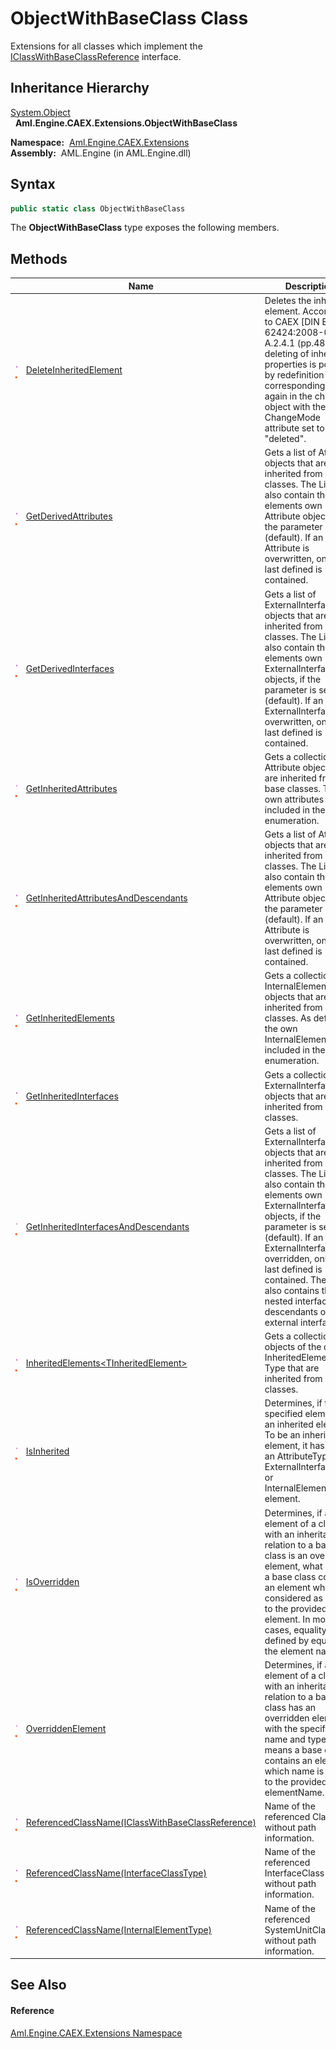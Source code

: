 ObjectWithBaseClass Class
=========================
Extensions for all classes which implement the [IClassWithBaseClassReference][1] interface.


Inheritance Hierarchy
---------------------
[System.Object][2]  
  **Aml.Engine.CAEX.Extensions.ObjectWithBaseClass**  

  **Namespace:**  [Aml.Engine.CAEX.Extensions][3]  
  **Assembly:**  AML.Engine (in AML.Engine.dll)

Syntax
------

```csharp
public static class ObjectWithBaseClass
```

The **ObjectWithBaseClass** type exposes the following members.


Methods
-------

                                 | Name                                                    | Description                                                                                                                                                                                                                                                                                                                                             
-------------------------------- | ------------------------------------------------------- | ------------------------------------------------------------------------------------------------------------------------------------------------------------------------------------------------------------------------------------------------------------------------------------------------------------------------------------------------------- 
![Public method]![Static member] | [DeleteInheritedElement][4]                             | Deletes the inherited element. According to CAEX [DIN EN 62424:2008-08 A.2.4.1 (pp.48-49)], deleting of inherited properties is possible by redefinition of the corresponding data again in the child object with the ChangeMode attribute set to "deleted".                                                                                            
![Public method]![Static member] | [GetDerivedAttributes][5]                               | Gets a list of Attribute objects that are inherited from base classes. The List will also contain the elements own Attribute objects, if the parameter is set (default). If an Attribute is overwritten, only the last defined is contained.                                                                                                            
![Public method]![Static member] | [GetDerivedInterfaces][6]                               | Gets a list of ExternalInterface objects that are inherited from base classes. The List will also contain the elements own ExternalInterface objects, if the parameter is set (default). If an ExternalInterface is overwritten, only the last defined is contained.                                                                                    
![Public method]![Static member] | [GetInheritedAttributes][7]                             | Gets a collection of Attribute objects that are inherited from base classes. The own attributes are included in the enumeration.                                                                                                                                                                                                                        
![Public method]![Static member] | [GetInheritedAttributesAndDescendants][8]               | Gets a list of Attribute objects that are inherited from base classes. The List will also contain the elements own Attribute objects, if the parameter is set (default). If an Attribute is overwritten, only the last defined is contained.                                                                                                            
![Public method]![Static member] | [GetInheritedElements][9]                               | Gets a collection of InternalElement objects that are inherited from base classes. As default, the own InternalElements are included in the enumeration.                                                                                                                                                                                                
![Public method]![Static member] | [GetInheritedInterfaces][10]                            | Gets a collection of ExternalInterface objects that are inherited from base classes.                                                                                                                                                                                                                                                                    
![Public method]![Static member] | [GetInheritedInterfacesAndDescendants][11]              | Gets a list of ExternalInterface objects that are inherited from base classes. The List will also contain the elements own ExternalInterface objects, if the parameter is set (default). If an ExternalInterface is overridden, only the last defined is contained. The result also contains the nested interface descendants of an external interface. 
![Public method]![Static member] | [InheritedElements&lt;TInheritedElement>][12]           | Gets a collection of objects of the defined InheritedElement-Type that are inherited from base classes.                                                                                                                                                                                                                                                 
![Public method]![Static member] | [IsInherited][13]                                       | Determines, if the specified element is an inherited element. To be an inherited element, it has to be an AttributeType, ExternalInterfaceType or InternalElementType element.                                                                                                                                                                          
![Public method]![Static member] | [IsOverridden][14]                                      | Determines, if an element of a class with an inheritance relation to a base class is an overridden element, what means a base class contains an element which is considered as equal to the provided element. In most cases, equality is defined by equality of the element names.                                                                      
![Public method]![Static member] | [OverriddenElement][15]                                 | Determines, if an element of a class with an inheritance relation to a base class has an overridden element with the specified name and type, what means a base class contains an element which name is equal to the provided elementName.                                                                                                              
![Public method]![Static member] | [ReferencedClassName(IClassWithBaseClassReference)][16] | Name of the referenced Class without path information.                                                                                                                                                                                                                                                                                                  
![Public method]![Static member] | [ReferencedClassName(InterfaceClassType)][17]           | Name of the referenced InterfaceClass without path information.                                                                                                                                                                                                                                                                                         
![Public method]![Static member] | [ReferencedClassName(InternalElementType)][18]          | Name of the referenced SystemUnitClass without path information.                                                                                                                                                                                                                                                                                        


See Also
--------

#### Reference
[Aml.Engine.CAEX.Extensions Namespace][3]  

[1]: ../../Aml.Engine.CAEX/IClassWithBaseClassReference/README.md
[2]: https://docs.microsoft.com/dotnet/api/system.object
[3]: ../README.md
[4]: DeleteInheritedElement.md
[5]: GetDerivedAttributes.md
[6]: GetDerivedInterfaces.md
[7]: GetInheritedAttributes.md
[8]: GetInheritedAttributesAndDescendants.md
[9]: GetInheritedElements.md
[10]: GetInheritedInterfaces.md
[11]: GetInheritedInterfacesAndDescendants.md
[12]: InheritedElements__1.md
[13]: IsInherited.md
[14]: IsOverridden.md
[15]: OverriddenElement.md
[16]: ReferencedClassName.md
[17]: ReferencedClassName_1.md
[18]: ReferencedClassName_2.md
[19]: https://www.automationml.org
[20]: ../../icons/logoShade.png
[Public method]: ../../icons/pubmethod.gif "Public method"
[Static member]: ../../icons/static.gif "Static member"